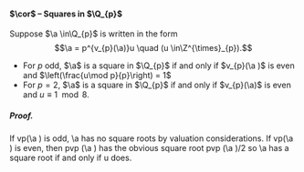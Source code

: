 #### $\cor$ – Squares in $\Q_{p}$
Suppose $\a \in\Q_{p}$ is written in the form 
$$\a = p^{v_{p}(\a)}u \quad (u \in\Z^{\times}_{p}).$$
- For $p$ odd, $\a$ is a square in $\Q_{p}$ if and only if $v_{p}(\a )$ is even and $\left(\frac{u\mod p}{p}\right) = 1$
- For $p = 2$, $\a$ is a square in $\Q_{p}$ if and only if $v_{p}(\a)$ is even and $u \equiv 1 \mod 8$.

##### *Proof.*
If vp(\a ) is odd, \a has no square roots by valuation considerations. If vp(\a ) 
is even, then pvp (\a ) has the obvious square root pvp (\a )/2 so \a has a square root if 
and only if u does.